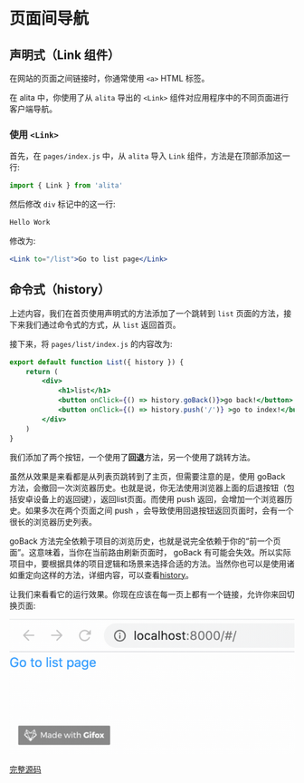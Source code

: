 # 页面间导航

## 声明式（Link 组件）

在网站的页面之间链接时，你通常使用 `<a>` HTML 标签。

在 alita 中，你使用了从 `alita` 导出的 `<Link>` 组件对应用程序中的不同页面进行客户端导航。

### 使用 `<Link>`

首先，在 `pages/index.js` 中，从 `alita` 导入 `Link` 组件，方法是在顶部添加这一行:

```js
import { Link } from 'alita'
```

然后修改 `div`  标记中的这一行:

```jsx
Hello Work
```

修改为:

```jsx
<Link to="/list">Go to list page</Link>
```

## 命令式（history）

上述内容，我们在首页使用声明式的方法添加了一个跳转到 `list` 页面的方法，接下来我们通过命令式的方式，从 `list` 返回首页。

接下来，将 `pages/list/index.js` 的内容改为:

```jsx
export default function List({ history }) {
    return (
        <div>
            <h1>list</h1>
            <button onClick={() => history.goBack()}>go back!</button>
            <button onClick={() => history.push('/')} >go to index!</button>
        </div>
    )
}
```

我们添加了两个按钮，一个使用了**回退**方法，另一个使用了跳转方法。

虽然从效果是来看都是从列表页跳转到了主页，但需要注意的是，使用 goBack 方法，会撤回一次浏览器历史。也就是说，你无法使用浏览器上面的后退按钮（包括安卓设备上的返回键），返回list页面。而使用 push 返回，会增加一个浏览器历史。如果多次在两个页面之间 push ，会导致使用回退按钮返回页面时，会有一个很长的浏览器历史列表。

goBack 方法完全依赖于项目的浏览历史，也就是说完全依赖于你的“前一个页面”。这意味着，当你在当前路由刷新页面时， goBack 有可能会失效。所以实际项目中，要根据具体的项目逻辑和场景来选择合适的方法。当然你也可以是使用诸如重定向这样的方法，详细内容，可以查看[history](https://github.com/ReactTraining/history/blob/master/docs/api-reference.md#navigation)。

让我们来看看它的运行效果。你现在应该在每一页上都有一个链接，允许你来回切换页面:

![学习 alita](../../../assets/learn/navigate-between-pages/links.gif)

[完整源码](https://github.com/alitajs/learn-alita-demo/tree/step4-navigate-between-pages-link-component)
